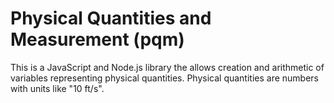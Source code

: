 Physical Quantities and Measurement (pqm)
================================================================================

This is a JavaScript and Node.js library the allows creation and arithmetic of
variables representing physical quantities. Physical quantities are numbers with
units like "10 ft/s".
